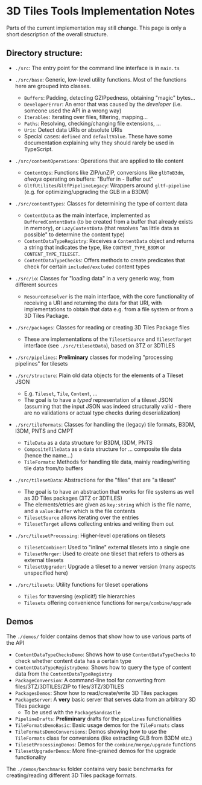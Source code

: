 # 3D Tiles Tools Implementation Notes

Parts of the current implementation may still change. This page is only a short description of the overall structure.

## Directory structure:

- `./src`: The entry point for the command line interface is in `main.ts`

- `./src/base`: Generic, low-level utility functions.
  Most of the functions here are grouped into classes.
  - `Buffers`: Padding, detecting GZIPpedness, obtaining "magic" bytes...
  - `DeveloperError`: An error that was caused by the _developer_ (i.e. someone used the API in a wrong way)
  - `Iterables`: Iterating over files, filtering, mapping...
  - `Paths`: Resolving, checking/changing file extensions, ...
  - `Uris`: Detect data URIs or absolute URIs
  - Special cases: `defined` and `defaultValue`. These have some documentation explaining why they should rarely be used in TypeScript.

- `./src/contentOperations`: Operations that are applied to tile content
  - `ContentOps`: Functions like ZIP/unZIP, conversions like `glbToB3dm`, _always_ operating on buffers: "Buffer in - Buffer out"
  - `GltfUtilites`/`GltfPipelineLegacy`: Wrappers around `gltf-pipeline` (e.g. for optimizing/upgrading the GLB in a B3DM)

- `./src/contentTypes`: Classes for determining the type of content data
  - `ContentData` as the main interface, implemented as `BufferedContentData` (to be created from a buffer that already exists in memory), or `LazyContentData` (that resolves "as little data as possible" to determine the content type)
  - `ContentDataTypeRegistry`: Receives a `ContentData` object and returns a string that indicates the type, like `CONTENT_TYPE_B3DM` or `CONTENT_TYPE_TILESET`.
  - `ContentDataTypeChecks`: Offers methods to create predicates that check for certain `included/excluded` content types

- `./src/io`: Classes for "loading data" in a very generic way, from different sources
  - `ResourceResolver` is the main interface, with the core functionality of receiving a URI and returning the data for that URI, with implementations to obtain that data e.g. from a file system or from a 3D Tiles Package.

- `./src/packages`: Classes for reading or creating 3D Tiles Package files
  - These are implementations of the `TilesetSource` and `TilesetTarget` interface (see `./src/tilesetData`), based on 3TZ or 3DTILES

- `./src/pipelines`: **Preliminary** classes for modeling "processing pipelines" for tilesets

- `./src/structure`: Plain old data objects for the elements of a Tileset JSON
  - E.g. `Tileset`, `Tile`, `Content`, ...
  - The goal is to have a _typed_ representation of a tileset JSON (assuming that the input JSON was indeed structurally valid - there are no validations or actual type checks during deserialization)

- `./src/tileFormats`: Classes for handling the (legacy) tile formats, B3DM, I3DM, PNTS and CMPT
  - `TileData` as a data structure for B3DM, I3DM, PNTS
  - `CompositeTileData` as a data structure for ... composite tile data (hence the name...)
  - `TileFormats`: Methods for handling tile data, mainly reading/writing tile data from/to buffers

- `./src/tilesetData`: Abstractions for the "files" that are "a tileset"
  - The goal is to have an abstraction that works for file systems as well as 3D Tiles packages (3TZ or 3DTILES)
  - The elements/etries are given as `key:string` which is the file name, and a `value:Buffer` which is the file contents
  - `TilesetSource` allows iterating over the entries
  - `TilesetTarget` allows collecting entries and writing them out

- `./src/tilesetProcessing`: Higher-level operations on tilesets
  - `TilesetCombiner`: Used to "inline" external tilesets into a single one
  - `TilesetMerger`: Used to create one tileset that refers to others as external tilesets
  - `TilesetUpgrader`: Upgrade a tileset to a newer version (many aspects unspecified here)

- `./src/tilesets`: Utility functions for tileset operations
  - `Tiles` for traversing (explicit!) tile hierarchies
  - `Tilesets` offering convenience functions for `merge/combine/upgrade`

## Demos

The `./demos/` folder contains demos that show how to use various parts of the API

- `ContentDataTypeChecksDemo`: Shows how to use `ContentDataTypeChecks` to check whether content data has a certain type
- `ContentDataTypeRegistryDemo`: Shows how to query the type of content data from the `ContentDataTypeRegistry`
- `PackageConversion`: A command-line tool for converting from files/3TZ/3DTILES/ZIP to files/3TZ/3DTILES
- `PackagesDemos`: Show how to read/create/write 3D Tiles packages
- `PackageServer`: A **very** basic server that serves data from an arbitrary 3D Tiles package
  - To be used with the `PackageSandcastle`
- `PipelineDrafts`: **Preliminary** drafts for the `pipelines` functionalities
- `TileFormatsDemoBasic`: Basic usage demos for the `TileFormats` class
- `TileFormatsDemoConversions`: Demos showing how to use the `TileFormats` class for conversions (like extracting GLB from B3DM etc.)
- `TilesetProcessingDemos`: Demos for the `combine/merge/upgrade` functions
- `TilesetUpgraderDemos`: More fine-grained demos for the upgrade functionality

The `./demos/benchmarks` folder contains very basic benchmarks for creating/reading different 3D Tiles package formats.